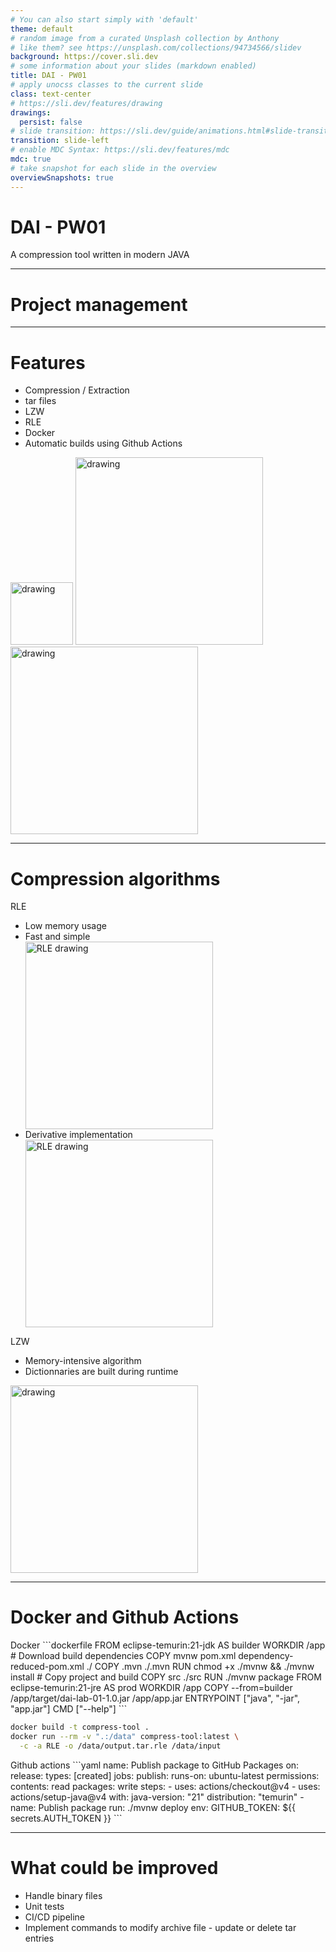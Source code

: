 ```yaml
---
# You can also start simply with 'default'
theme: default
# random image from a curated Unsplash collection by Anthony
# like them? see https://unsplash.com/collections/94734566/slidev
background: https://cover.sli.dev
# some information about your slides (markdown enabled)
title: DAI - PW01
# apply unocss classes to the current slide
class: text-center
# https://sli.dev/features/drawing
drawings:
  persist: false
# slide transition: https://sli.dev/guide/animations.html#slide-transitions
transition: slide-left
# enable MDC Syntax: https://sli.dev/features/mdc
mdc: true
# take snapshot for each slide in the overview
overviewSnapshots: true
---
```


# DAI - PW01

A compression tool written in modern JAVA

---

# Project management

---

# Features

<div class="flex items-center justify-between">
  <div>
    <ul>
      <li>Compression / Extraction</li>
      <li>tar files</li>
      <li>LZW</li>
      <li>RLE</li>
      <li>Docker</li>
      <li>Automatic builds using Github Actions</li>
    </ul>
  </div>
  <div class="flex flex-col space-y-10">
    <img src="https://upload.wikimedia.org/wikipedia/commons/9/91/Octicons-mark-github.svg"  alt="drawing" width="100"/>
    <img src="https://upload.wikimedia.org/wikipedia/commons/4/4e/Docker_%28container_engine%29_logo.svg"  alt="drawing" width="300"/>
    <img src="https://upload.wikimedia.org/wikipedia/commons/5/52/Apache_Maven_logo.svg"  alt="drawing" width="300"/>
  </div>
</div>

---

# Compression algorithms

<div class="flex items-stretch justify-between">
  <div class="basis-1/2 h-full">
    <span class="text-lg">
      RLE
    </span>
    <ul>
      <li>Low memory usage</li>
      <li>Fast and simple</li>
      <img src="/assets/RLE-v1.svg" alt="RLE drawing" width="300"/>
      <li>Derivative implementation</li>
      <img src="/assets/RLE-v2.svg" alt="RLE drawing" width="300"/>
    </ul>
  </div>
  <div class="basis-1/2">
    <span class="text-lg">
      LZW
    </span>
    <ul>
      <li>Memory-intensive algorithm</li>
      <li>Dictionnaries are built during runtime</li>
    </ul>
    <img src="https://www.eecs.yorku.ca/course_archive/2019-20/F/2030/labs/lab4/fig1c.png"  alt="drawing" width="300"/>
  </div>
</div>

---

# Docker and Github Actions

<div class="flex items-stretch justify-between gap-4">
  <div>
    <span class="text-lg">
      Docker
    </span>
```dockerfile
FROM eclipse-temurin:21-jdk AS builder
WORKDIR /app
# Download build dependencies
COPY mvnw pom.xml dependency-reduced-pom.xml ./
COPY .mvn ./.mvn
RUN chmod +x ./mvnw && ./mvnw install
# Copy project and build
COPY src ./src
RUN ./mvnw package
FROM eclipse-temurin:21-jre AS prod
WORKDIR /app
COPY --from=builder /app/target/dai-lab-01-1.0.jar /app/app.jar
ENTRYPOINT ["java", "-jar", "app.jar"]
CMD ["--help"]
```

```bash
docker build -t compress-tool .
docker run --rm -v ".:/data" compress-tool:latest \
  -c -a RLE -o /data/output.tar.rle /data/input
```

  </div>
  <div>
    <span class="text-lg">
      Github actions
    </span>
```yaml
name: Publish package to GitHub Packages
on:
  release:
    types: [created]
jobs:
  publish:
    runs-on: ubuntu-latest
    permissions:
      contents: read
      packages: write
    steps:
      - uses: actions/checkout@v4
      - uses: actions/setup-java@v4
        with:
          java-version: "21"
          distribution: "temurin"
      - name: Publish package
        run: ./mvnw deploy
        env:
          GITHUB_TOKEN: ${{ secrets.AUTH_TOKEN }}
```
  </div>
</div>

---

# What could be improved

- Handle binary files
- Unit tests
- CI/CD pipeline
- Implement commands to modify archive file - update or delete tar entries
